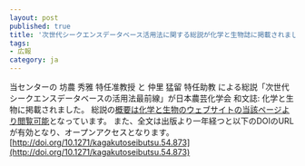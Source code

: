 ```yaml
---
layout: post
published: true
title: '次世代シークエンスデータベース活用法に関する総説が化学と生物誌に掲載されました'
tags:
- 広報
category: ja
---
```

当センターの 坊農 秀雅 特任准教授 と 仲里 猛留 特任助教 による総説「次世代シークエンスデータベースの活用法最前線」が日本農芸化学会 和文誌: 化学と生物に掲載されました。
総説の[概要は化学と生物のウェブサイトの当該ページより閲覧可能](https://katosei.jsbba.or.jp/index.php?aid=699)となっています。
また、全文は出版より一年経つと以下のDOIのURLが有効となり、オープンアクセスとなります。
[http://doi.org/10.1271/kagakutoseibutsu.54.873](http://doi.org/10.1271/kagakutoseibutsu.54.873)